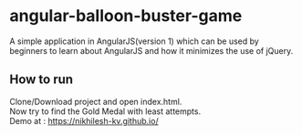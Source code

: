 # angular-balloon-buster-game

A simple application in AngularJS(version 1) which can be used by beginners to learn about AngularJS and how it minimizes the use of jQuery.

## How to run

Clone/Download project and open index.html. <br />
Now try to find the Gold Medal with least attempts.<br />
Demo at : https://nikhilesh-kv.github.io/
